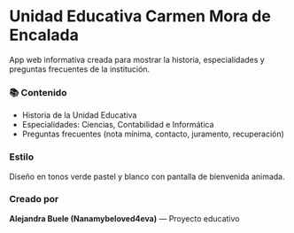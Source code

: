 # Unidad Educativa Carmen Mora de Encalada

App web informativa creada para mostrar la historia, especialidades y preguntas frecuentes de la institución.

### 📚 Contenido
- Historia de la Unidad Educativa
- Especialidades: Ciencias, Contabilidad e Informática
- Preguntas frecuentes (nota mínima, contacto, juramento, recuperación)

### Estilo
Diseño en tonos verde pastel y blanco con pantalla de bienvenida animada.

### Creado por
**Alejandra Buele (Nanamybeloved4eva)** — Proyecto educativo

